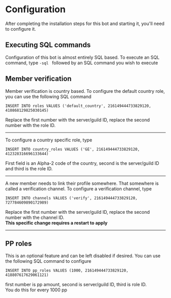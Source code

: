 # Configuration
After completing the installation steps for this bot and starting it, you'll need to configure it.  

## Executing SQL commands
Configuration of this bot is almost entirely SQL based. 
To execute an SQL command, type `-sql ` followed by an SQL command you wish to execute

## Member verification
Member verification is country based. To configure the default country role, you can use the following SQL command
```sqlite
INSERT INTO roles VALUES ('default_country', 216149444733829120, 410868129825030145)
```
Replace the first number with the server/guild ID, replace the second number with the role ID.  

---

To configure a country specific role, type
```sqlite
INSERT INTO country_roles VALUES ('GE', 216149444733829120, 412328316696133644)
```
First field is an Alpha-2 code of the country, second is the server/guild ID and third is the role ID.  

---

A new member needs to link their profile somewhere. That somewhere is called a verification channel. 
To configure a verification channel, type 
```sqlite
INSERT INTO channels VALUES ('verify', 216149444733829120, 727784609890172989)
```
Replace the first number with the server/guild ID, replace the second number with the channel ID.  
**This specific change requires a restart to apply**

---
## PP roles
This is an optional feature and can be left disabled if desired. You can use the following SQL command to configure
```sqlite
INSERT INTO pp_roles VALUES (1000, 216149444733829120, 418807617629061121)
```
first number is pp amount, second is server/guild ID, third is role ID.  
You do this for every 1000 pp
